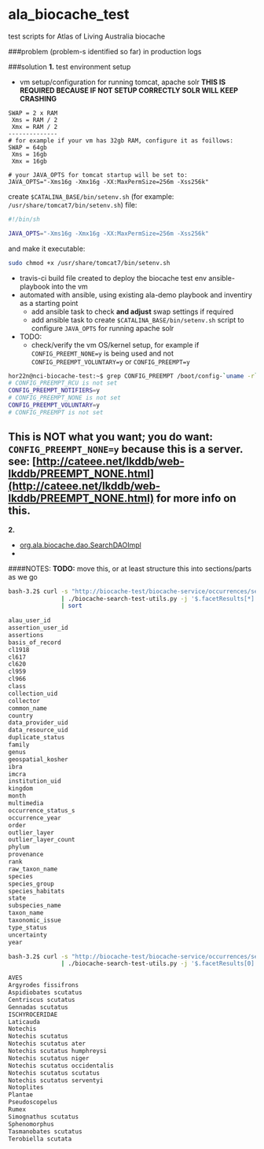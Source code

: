 # ala_biocache_test
test scripts for Atlas of Living Australia biocache

###problem
(problem-s identified so far)
in production logs 

###solution
**1.** test environment setup
* vm setup/configuration for running tomcat, apache solr **THIS IS REQUIRED BECAUSE IF NOT SETUP CORRECTLY SOLR WILL KEEP CRASHING**
```
SWAP = 2 x RAM
 Xms = RAM / 2
 Xmx = RAM / 2
--------------
# for example if your vm has 32gb RAM, configure it as foillows:
SWAP = 64gb
 Xms = 16gb
 Xmx = 16gb

# your JAVA_OPTS for tomcat startup will be set to:
JAVA_OPTS="-Xms16g -Xmx16g -XX:MaxPermSize=256m -Xss256k"
```
create `$CATALINA_BASE/bin/setenv.sh` (for example: `/usr/share/tomcat7/bin/setenv.sh`) file:
```BASH
#!/bin/sh

JAVA_OPTS="-Xms16g -Xmx16g -XX:MaxPermSize=256m -Xss256k"

```
and make it executable:
```BASH
sudo chmod +x /usr/share/tomcat7/bin/setenv.sh
```
* travis-ci build file created to deploy the biocache test env ansible-playbook into the vm
* automated with ansible, using existing ala-demo playbook and inventiry as a starting point
  - add ansible task to check **and adjust** swap settings if required
  - add ansible task to create `$CATALINA_BASE/bin/setenv.sh` script to configure `JAVA_OPTS` for running apache solr
* TODO:
  - check/verify the vm OS/kernel setup, for example if `CONFIG_PREEMT_NONE=y` is being used and not `CONFIG_PREEMPT_VOLUNTARY=y` or `CONFIG_PREEMPT=y`
```BASH
hor22n@nci-biocache-test:~$ grep CONFIG_PREEMPT /boot/config-`uname -r`
# CONFIG_PREEMPT_RCU is not set
CONFIG_PREEMPT_NOTIFIERS=y
# CONFIG_PREEMPT_NONE is not set
CONFIG_PREEMPT_VOLUNTARY=y
# CONFIG_PREEMPT is not set
```
This is **NOT** what you want; you do want: `CONFIG_PREEMPT_NONE=y` because this is a server. see: [http://cateee.net/lkddb/web-lkddb/PREEMPT_NONE.html](http://cateee.net/lkddb/web-lkddb/PREEMPT_NONE.html) for more info on this.
  - 

**2.** 
* [org.ala.biocache.dao.SearchDAOImpl](https://github.com/AtlasOfLivingAustralia/biocache-service/blob/master/src/main/java/au/org/ala/biocache/dao/SearchDAOImpl.java)
* 


####NOTES:
**TODO:** move this, or at least structure this into sections/parts as we go

```BASH
bash-3.2$ curl -s "http://biocache-test/biocache-service/occurrences/search?q=text:scutatus" \
               | ./biocache-search-test-utils.py -j '$.facetResults[*].fieldName' \
			   | sort
			   
alau_user_id
assertion_user_id
assertions
basis_of_record
cl1918
cl617
cl620
cl959
cl966
class
collection_uid
collector
common_name
country
data_provider_uid
data_resource_uid
duplicate_status
family
genus
geospatial_kosher
ibra
imcra
institution_uid
kingdom
month
multimedia
occurrence_status_s
occurrence_year
order
outlier_layer
outlier_layer_count
phylum
provenance
rank
raw_taxon_name
species
species_group
species_habitats
state
subspecies_name
taxon_name
taxonomic_issue
type_status
uncertainty
year
```

```BASH
bash-3.2$ curl -s "http://biocache-test/biocache-service/occurrences/search?q=text:scutatus" \
               | ./biocache-search-test-utils.py -j '$.facetResults[0].fieldResult[*].label'

AVES
Argyrodes fissifrons
Aspidiobates scutatus
Centriscus scutatus
Gennadas scutatus
ISCHYROCERIDAE
Laticauda
Notechis
Notechis scutatus
Notechis scutatus ater
Notechis scutatus humphreysi
Notechis scutatus niger
Notechis scutatus occidentalis
Notechis scutatus scutatus
Notechis scutatus serventyi
Notoplites
Plantae
Pseudoscopelus
Rumex
Simognathus scutatus
Sphenomorphus
Tasmanobates scutatus
Terobiella scutata
```
